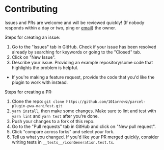# Contributing
Issues and PRs are welcome and will be reviewed quickly! (If nobody responds within a day or two, ping or [email](mailto:arjunbarrett@gmail.com)) the owner.

Steps for creating an issue:
1. Go to the "Issues" tab in GitHub. Check if your issue has been resolved already by searching for keywords or going to the "Closed" tab.
2. Click on "New Issue".
3. Describe your issue. Providing an example repository/some code that highlights the problem is helpful.
  - If you're making a feature request, provide the code that you'd like the plugin to work with instead.

Steps for creating a PR:
1. Clone the repo: `git clone https://github.com/101arrowz/parcel-plugin-pwa-manifest.git`
2. `yarn install`, then make some changes. Make sure to lint and test with `yarn lint` and `yarn test` after you're done.
3. Push your changes to a fork of this repo.
4. Go to the "Pull requests" tab in GitHub and click on "New pull request".
5. Click "compare across forks" and select your fork.
6. Tell us what you changed. If you'd like your PR merged quickly, consider writing tests in `__tests__/iconGeneration.test.ts`.